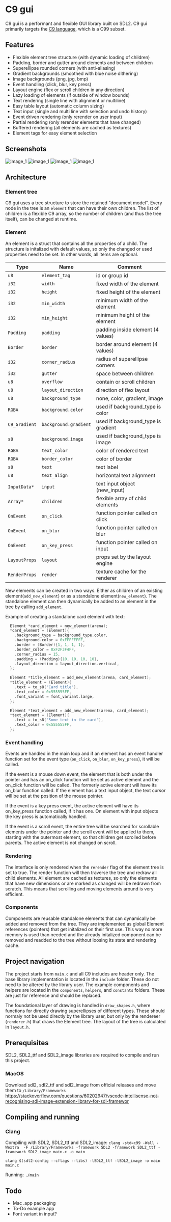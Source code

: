# C9 gui

C9 gui is a performant and flexible GUI library built on SDL2. C9 gui primarily targets the [C9 language](https://github.com/1jss/C9-lang), which is a C99 subset.

## Features
- Flexible element tree structure (with dynamic loading of children)
- Padding, border and gutter around elements and between children
- Superellipse rounded corners (with anti-aliasing)
- Gradient backgrounds (smoothed with blue noise dithering) 
- Image backgrounds (png, jpg, bmp)
- Event handling (click, blur, key press)
- Layout engine (flex or scroll children in any direction)
- Lazy loading of elements (if outside of window bounds)
- Text rendering (single line with alignment or multiline)
- Easy table layout (automatic column sizing)
- Text input (single and multi line with selection and undo history)
- Event driven rendering (only rerender on user input)
- Partial rendering (only rerender elements that have changed)
- Buffered rendering (all elements are cached as textures)
- Element tags for easy element selection

## Screenshots
![image_1](/screenshots/Screenshot_240911_1.png?raw=true)
![image_1](/screenshots/Screenshot_240911_2.png?raw=true)
![image_1](/screenshots/Screenshot_240911_3.png?raw=true)
![image_1](/screenshots/Screenshot_240911_4.png?raw=true)

## Architecture

### Element tree
C9 gui uses a tree structure to store the retained "document model". Every node in the tree is an `element` that can have their own children. The list of children is a flexible C9 array, so the number of children (and thus the tree itself), can be changed at runtime.

### Element

An element is a struct that contains all the properties of a child. The structure is initalized with default values, so only the changed or used properties need to be set. In other words, all items are optional.

| Type          | Name                  | Comment                             |
|---------------|-----------------------|-------------------------------------|
| `u8`          | `element_tag`         | id or group id                      |
| `i32`         | `width`               | fixed width of the element          |
| `i32`         | `height`              | fixed height of the element         |
| `i32`         | `min_width`           | minimum width of the element        |
| `i32`         | `min_height`          | minimum height of the element       |
| `Padding`     | `padding`             | padding inside element (4 values)   |
| `Border`      | `border`              | border around element (4 values)    |
| `i32`         | `corner_radius`       | radius of superellipse corners      |
| `i32`         | `gutter`              | space between children              |
| `u8`          | `overflow`            | contain or scroll children          |
| `u8`          | `layout_direction`    | direction of flex layout            |
| `u8`          | `background_type`     | none, color, gradient, image        |
| `RGBA`        | `background.color`    | used if background_type is color    |
| `C9_Gradient` | `background.gradient` | used if background_type is gradient |
| `s8`          | `background.image`    | used if background_type is image    |
| `RGBA`        | `text_color`          | color of rendered text              |
| `RGBA`        | `border_color`        | color of border                     |
| `s8`          | `text`                | text label                          |
| `u8`          | `text_align`          | horizontal text alignment           |
| `InputData*`  | `input`               | text input object (new_input)       |
| `Array*`      | `children`            | flexible array of child elements    |
| `OnEvent`     | `on_click`            | function pointer called on click    |
| `OnEvent`     | `on_blur`             | function pointer called on blur     |
| `OnEvent`     | `on_key_press`        | function pointer called on input    |
| `LayoutProps` | `layout`              | props set by the layout engine      |
| `RenderProps` | `render`              | texture cache for the renderer      |

New elements can be created in two ways. Either as children of an existing element(`add_new_element`) or as a standalone element(`new_element`). The standalone element can then dynamically be added to an element in the tree by calling `add_element`.

Example of creating a standalone card element with text:

```c
  Element *card_element = new_element(arena);
  *card_element = (Element){
    .background_type = background_type.color,
    .background.color = 0xFFFFFFFF,
    .border = (Border){1, 1, 1, 1},
    .border_color = 0xF2F3F4FF,
    .corner_radius = 15,
    .padding = (Padding){10, 10, 10, 10},
    .layout_direction = layout_direction.vertical,
  };

  Element *title_element = add_new_element(arena, card_element);
  *title_element = (Element){
    .text = to_s8("Card title"),
    .text_color = 0x555555FF,
    .font_variant = font_variant.large,
  };

  Element *text_element = add_new_element(arena, card_element);
  *text_element = (Element){
    .text = to_s8("Some text in the card"),
    .text_color = 0x555555FF,
  };
  ```

### Event handling
Events are handled in the main loop and if an element has an event handler function set for the event type (`on_click`, `on_blur`, `on_key_press`), it will be called.

If the event is a mouse down event, the element that is both under the pointer and has an on_click function will be set as active element and the on_click function will be called. The formerly active element will have its on_blur function called. If the element has a text input object, the text cursor will be set at the position of the mouse pointer.

If the event is a key press event, the active element will have its on_key_press function called, if it has one. On element with input objects the key press is automatically handled.

If the event is a scroll event, the entire tree will be searched for scrollable elements under the pointer and the scroll event will be applied to them, starting with the outermost element, so that children get scrolled before parents. The active element is not changed on scroll.

### Rendering
The interface is only rendered when the `rerender` flag of the element tree is set to true. The render function will then traverse the tree and redraw all child elements. All element are cached as textures, so only the elements that have new dimensions or are marked as changed will be redrawn from scratch. This means that scrolling and moving elements around is very efficient.

### Components
Components are reusable standalone elements that can dynamically be added and removed from the tree. They are implemented as global Element references (pointers) that get initalized on their first use. This way no more memory is used than needed and the already initalized component can be removed and readded to the tree without loosing its state and rendering cache.

## Project navigation
The project starts from `main.c` and all C9 includes are header only. The base library implementation is located in the `include` folder. These do not need to be altered by the library user. The example components and helpers are located in the `components`, `helpers`, and `constants` folders. These are just for reference and should be replaced.

The foundational layer of drawing is handled in `draw_shapes.h`, where functions for directly drawing superellipses of different types. These should normaly not be used directly by the library user, but only by the rendereer (`renderer.h`) that draws the Element tree. The layout of the tree is calculated in `layout.h`.

## Prerequisites
SDL2, SDL2_ttf and SDL2_image libraries are required to compile and run this project.

### MacOS
Download sdl2, sdl2_ttf and sdl2_image from official releases and move them to `/Library/Frameworks`
https://stackoverflow.com/questions/60202947/vscode-intellisense-not-recognising-sdl-image-extension-library-for-sdl-framewor

## Compiling and running

### Clang
Compiling with SDL2, SDL2_ttf and SDL2_image:
`clang -std=c99 -Wall -Wextra  -F /Library/Frameworks -framework SDL2 -framework SDL2_ttf -framework SDL2_image main.c -o main`

`clang $(sdl2-config --cflags --libs) -lSDL2_ttf -lSDL2_image -o main main.c`

Running:
`./main`

## Todo
- Mac .app packaging
- To-Do example app
- Font variant in input?